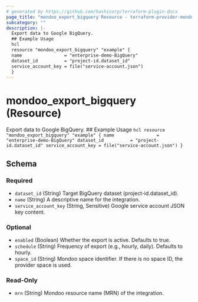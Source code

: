 ```yaml
---
# generated by https://github.com/hashicorp/terraform-plugin-docs
page_title: "mondoo_export_bigquery Resource - terraform-provider-mondoo"
subcategory: ""
description: |-
  Export data to Google BigQuery.
  ## Example Usage
  hcl
  resource "mondoo_export_bigquery" "example" {
  name                = "enterprise-demo-BigQuery"
  dataset_id          = "project-id.dataset_id"
  service_account_key = file("service-account.json")
  }
---
```


# mondoo_export_bigquery (Resource)

Export data to Google BigQuery.
			## Example Usage
			```hcl
			resource "mondoo_export_bigquery" "example" {
				name                = "enterprise-demo-BigQuery"
				dataset_id          = "project-id.dataset_id"
				service_account_key = file("service-account.json")
			}
			```



<!-- schema generated by tfplugindocs -->
## Schema

### Required

- `dataset_id` (String) Target BigQuery dataset (project-id.dataset_id).
- `name` (String) A descriptive name for the integration.
- `service_account_key` (String, Sensitive) Google service account JSON key content.

### Optional

- `enabled` (Boolean) Whether the export is active. Defaults to true.
- `schedule` (String) Frequency of export (e.g., hourly, daily). Defaults to hourly.
- `space_id` (String) Mondoo space identifier. If there is no space ID, the provider space is used.

### Read-Only

- `mrn` (String) Mondoo resource name (MRN) of the integration.
